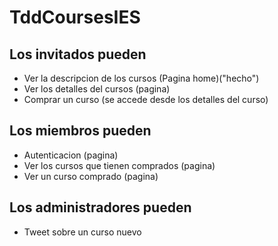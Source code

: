 # TddCoursesIES

## Los invitados pueden
* Ver la descripcion de los cursos (Pagina home)("hecho") 
* Ver los detalles del cursos (pagina)
* Comprar un curso (se accede desde los detalles del curso)

## Los miembros pueden 
* Autenticacion (pagina)
* Ver los cursos que tienen comprados (pagina)
* Ver un curso comprado (pagina)

## Los administradores pueden
* Tweet sobre un curso nuevo
